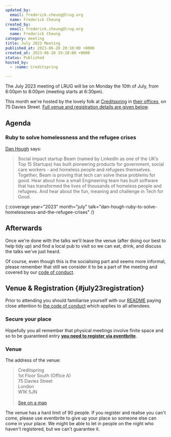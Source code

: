 ```yaml
---
updated_by:
  email: frederick.cheung@lrug.org
  name: Frederick Cheung
created_by:
  email: frederick.cheung@lrug.org
  name: Frederick Cheung
category: meeting
title: July 2023 Meeting
published_at: 2023-06-28 20:10:00 +0000
created_at: 2023-06-28 19:28:00 +0000
status: Published
hosted_by:
  - :name: Creditspring

---
```


The July 2023 meeting of LRUG will be on Monday the 10th of
July, from 6:00pm to 8:00pm (meeting starts at 6:30pm).

This month we're hosted by the lovely folk at [Creditspring](https://www.creditspring.co.uk) in [their offices][cs-venue], on 75 Davies Street. [Full venue and registration details are given below](#july23registration).

## Agenda

### Ruby to solve homelessness and the refugee crises

[Dan Hough](http://beam.org/) says:

> Social impact startup Beam (named by LinkedIn as one of the UK’s Top 15
> Startups) has built pioneering products for government, social care workers -
> and homeless people and refugees themselves. Together, Beam is proving that
> tech can solve these problems for good. Hear about how a small Engineering
> team has built software that has transformed the lives of thousands of
> homeless people and refugees. And hear about the fun, meaning and challenge in
> Tech for Good.


{::coverage year="2023" month="july" talk="dan-hough-ruby-to-solve-homelessness-and-the-refugee-crises" /}

## Afterwards

Once we're done with the talks we'll leave the venue (after doing our best
to help tidy up) and find a local pub to visit so we can eat, drink, and
discuss the talks we've just heard.

Of course, even though this is the socialising part and seems more
informal, please remember that still we consider it to be a part of the
meeting and covered by our [code of
conduct](http://readme.lrug.org/#code-of-conduct).

## Venue & Registration {#july23registration}

Prior to attending you should familiarise yourself with our
[README](http://readme.lrug.org/) paying close attention to [the code of
conduct](http://readme.lrug.org/#code-of-conduct) which applies to all
attendees.

### Secure your place

Hopefully you all remember that physical meetings involve finite space and so to be guaranteed entry **[you need to register via eventbrite][july-2023-eventbrite]**.

### Venue

The address of the venue:

> Creditspring<br/>1st Floor South (Office A)<br/>75 Davies Street<br/>London<br/>W1K 5JN<br/><br/>[See on a map][cs-venue]

The venue has a hard limit of 90 people.  If you register and realise you
can't come, please use eventbrite to give up your place so someone else can
come in your place.  We might be able to let in people on the night who haven't
registered, but we can't guarantee it.

[cs-venue]: https://goo.gl/maps/b8QUR49fBrpNb1aG8
[july-2023-eventbrite]: https://www.eventbrite.com/e/london-ruby-user-group-july-2023-meeting-tickets-668292700457
